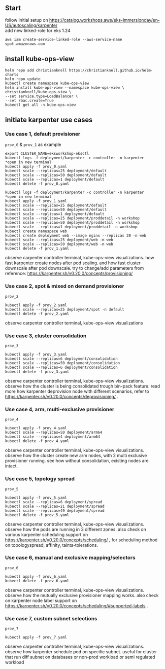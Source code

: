 ## Start
follow initial setup on https://catalog.workshops.aws/eks-immersionday/en-US/autoscaling/karpenter </br>
add new linked-role for eks 1.24
```
aws iam create-service-linked-role --aws-service-name spot.amazonaws.com
```
## install kube-ops-view
```
helm repo add christianknell https://christianknell.github.io/helm-charts
helm repo update
kubectl create namespace kube-ops-view
helm install kube-ops-view --namespace kube-ops-view \
christianknell/kube-ops-view \
--set service.type=LoadBalancer \
--set rbac.create=True
kubectl get all -n kube-ops-view
```
## initiate karpenter use cases
### Use case 1, default provisioner
`prov_0` & `prov_1` as example
```
export CLUSTER_NAME=eksworkshop-eksctl
kubectl logs -f deployment/karpenter -c controller -n karpenter
*open in new terminal
kubectl apply -f prov_0.yaml
kubectl scale --replicas=25 deployment/default
kubectl scale --replicas=50 deployment/default
kubectl scale --replicas=1 deployment/default
kubectl delete -f prov_0.yaml
```
```
kubectl logs -f deployment/karpenter -c controller -n karpenter
*open in new terminal
kubectl apply -f prov_1.yaml
kubectl scale --replicas=25 deployment/default
kubectl scale --replicas=50 deployment/default
kubectl scale --replicas=1 deployment/default
kubectl scale --replicas=25 deployment/proddetail -n workshop
kubectl scale --replicas=50 deployment/proddetail -n workshop
kubectl scale --replicas=1 deployment/proddetail -n workshop
kubectl create namespace web
kubectl create deployment web --image nginx --replicas 20 -n web
kubectl scale --replicas=25 deployment/web -n web
kubectl scale --replicas=50 deployment/web -n web
kubectl delete -f prov_1.yaml
```
observe carpenter controller terminal, kube-ops-view visualizations. how fast karpenter create nodes after pod scaling. and how fast cluster downscale after pod downscale. try to change/add parameters from reference: https://karpenter.sh/v0.20.0/concepts/provisioning/
### Use case 2, spot & mixed on demand provisioner
`prov_2`
```
kubectl apply -f prov_2.yaml
kubectl scale --replicas=25 deployment/spot -n default
kubectl delete -f prov_2.yaml
```
observe carpenter controller terminal, kube-ops-view visualizations
### Use case 3, cluster consolidation
`prov_3`
```
kubectl apply -f prov_3.yaml
kubectl scale --replicas=6 deployment/consolidation
kubectl scale --replicas=50 deployment/consolidation
kubectl scale --replicas=6 deployment/consolidation
kubectl delete -f prov_3.yaml
```
observe carpenter controller terminal, kube-ops-view visualizations. observe how the cluster is being consolidated trough bin-pack feature. read more how karpenter deprovision node with different scenarios, refer to https://karpenter.sh/v0.20.0/concepts/deprovisioning/ .
### Use case 4, arm, multi-exclusive provisioner
`prov_4`
```
kubectl apply -f prov_4.yaml
kubectl scale --replicas=50 deployment/arm64
kubectl scale --replicas=4 deployment/arm64
kubectl delete -f prov_4.yaml
```
observe carpenter controller terminal, kube-ops-view visualizations. observe how the cluster create new arm nodes, with 2 multi exclusive provisioner running. see how without consolidation, existing nodes are intact.
### Use case 5, topology spread
`prov_5`
```
kubectl apply -f prov_5.yaml
kubectl scale --replicas=6 deployment/spread
kubectl scale --replicas=21 deployment/spread
kubectl scale --replicas=49 deployment/spread
kubectl delete -f prov_5.yaml
```
observe carpenter controller terminal, kube-ops-view visualizations. observe how the pods are running in 3 different zones. also check on various karpenter scheduling support on https://karpenter.sh/v0.20.0/concepts/scheduling/ , for scheduling method on topologyspread, affinity, taints-tolerations.
### Use case 6, manual and exclusive mapping/selectors
`prov_6`
```
kubectl apply -f prov_6.yaml
kubectl delete -f prov_6.yaml
```
observe carpenter controller terminal, kube-ops-view visualizations. observe how the mutually exclusive provisioner mapping works. also check on karpenter node label support on https://karpenter.sh/v0.20.0/concepts/scheduling/#supported-labels . 
### Use case 7, custom subnet selections
`prov_7`
```
kubectl apply -f prov_7.yaml
```
observe carpenter controller terminal, kube-ops-view visualizations. observe how karpenter schedule pod on specific subnet. useful for cluster that run diff subnet on databases or non-prod workload or semi regulated workload

